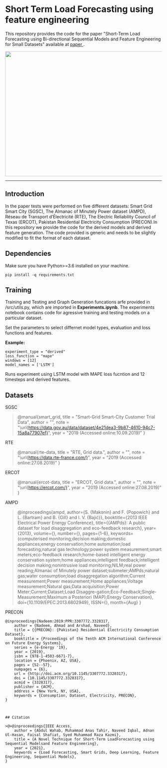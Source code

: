 # Short Term Load Forecasting using feature engineering 

This repository provides the code for the paper "Short-Term Load Forecasting using Bi-directional Sequential Models and Feature Engineering for Small Datasets" available at <a href=
https://arxiv.org/pdf/2011.14137v1.pdf> paper </a>.

<img src="https://github.com/manastahir/Short-Term-Load-Forecasting/blob/master/alt/Architechure.png" width="800" height="400">

<hr/>

## Introduction 
In the paper tests were performed on five different datasets: Smart Grid Smart City (SGSC), The Almanac of Minutely Power dataset (AMPD), Réseau de Transport d’Électricité (RTE),
The Electric Reliability Council of Texas (ERCOT), Pakistan Residential Electricity Consumption (PRECON).In this repository we provide the code for the derived models and 
derived feature generation. The code provided is generic and needs to be slightly modified to fit the format of each dataset.  

## Dependencies
Make sure you have Python>=3.6 installed on your machine.
```shell
pip install -q requirements.txt
```
## Training
Training and Testing and Graph Generation funcations arfe provided in /src/utils.py, which are imported in <b>Experiments.ipynb</b>. The experiments notebook contains code for 
agressive training and testing models on a particular dataset.

Set the parameters to select differnet model types, evaluation and loss functions and features. 

<b>Example:</b> 

```shell
experiment_type = "derived"
loss_function = "mape"
windows = [12]
model_names = ['LSTM']
```
Runs experiment using LSTM model with MAPE loss fucntion and 12 timesteps and derived features.

## Datasets

SGSC
>@manual{smart_grid,
    title  = "Smart-Grid Smart-City Customer Trial Data",
    author = "",
    note   = "\url{https://data.gov.au/data/dataset/4e21dea3-9b87-4610-94c7-15a8a77907ef}",
    year   = "2019 (Accessed online:10.09.2019)"
}

RTE
>@manual{rte-data,
    title  = "RTE, Grid data.",
    author = "",
    note   = "\url{https://data.rte-france.com/}",
    year   = "2019 (Accessed online:27.08.2019)"
}

ERCOT
>@manual{ercot-data,
    title  = "ERCOT, Grid data.",
    author = "",
    note   = "\url{https://ercot.com/}",
    year   = "2019 (Accessed online:27.08.2019)"
} 

AMPD
>@inproceedings{ampd,
    author={S. {Makonin} and F. {Popowich} and L. {Bartram} and B. {Gill} and I. V. {Bajić}},
    booktitle={2013 IEEE Electrical Power Energy Conference},
    title={{AMPds}: A public dataset for load disaggregation and eco-feedback research},
    year={2013},
    volume={},
    number={},
    pages={1-6},
    keywords={computerised monitoring;decision making;domestic appliances;energy conservation;home automation;load forecasting;natural gas technology;power system measurement;smart meters;eco-feedback research;home-based intelligent energy conservation system;home appliances;intelligent feedback;intelligent decision making;nonintrusive load monitoring;NILM;real power reading;Almanac of Minutely power dataset;submeter;AMPds;natural gas;water consumption;load disaggregation algorithm;Current measurement;Power measurement;Home appliances;Voltage measurement;Natural gas;Data acquisition;Power Meter;Current;Dataset;Load Disaggre-gation;Eco-Feedback;Single-Measurement;Maximum a Posteriori (MAP);Energy Conservation},
    doi={10.1109/EPEC.2013.6802949},
    ISSN={},
    month={Aug}
}

PRECON
```shell
@inproceedings{Nadeem:2019:PPR:3307772.3328317,
    author = {Nadeem, Ahmad and Arshad, Naveed},
    title = {{PRECON}: {Pakistan} Residential Electricity Consumption Dataset},
    booktitle = {Proceedings of the Tenth ACM International Conference on Future Energy Systems},
    series = {e-Energy '19},
    year = {2019},
    isbn = {978-1-4503-6671-7},
    location = {Phoenix, AZ, USA},
    pages = {52--57},
    numpages = {6},
    url = {http://doi.acm.org/10.1145/3307772.3328317},
    doi = {10.1145/3307772.3328317},
    acmid = {3328317},
    publisher = {ACM},
    address = {New York, NY, USA},
    keywords = {Consumption, Dataset, Electricity, PRECON},
}



## Citation

>@>@inproceedings{IEEE Access,
    author = {Abdul Wahab, Muhammad Anas Tahir, Naveed Iqbal, Adnan Ul-Hasan, Faisal Shafiat, Syed Muhammad Raza Kazmi},
    title = {A Novel Technique for Short-Term LoadForecasting using Sequential Modelsand Feature Engineering},
    year = {2021},
    keywords = {Load Forecasting, Smart Grids, Deep Learning, Feature Engineering, Sequential Models},
}
```
